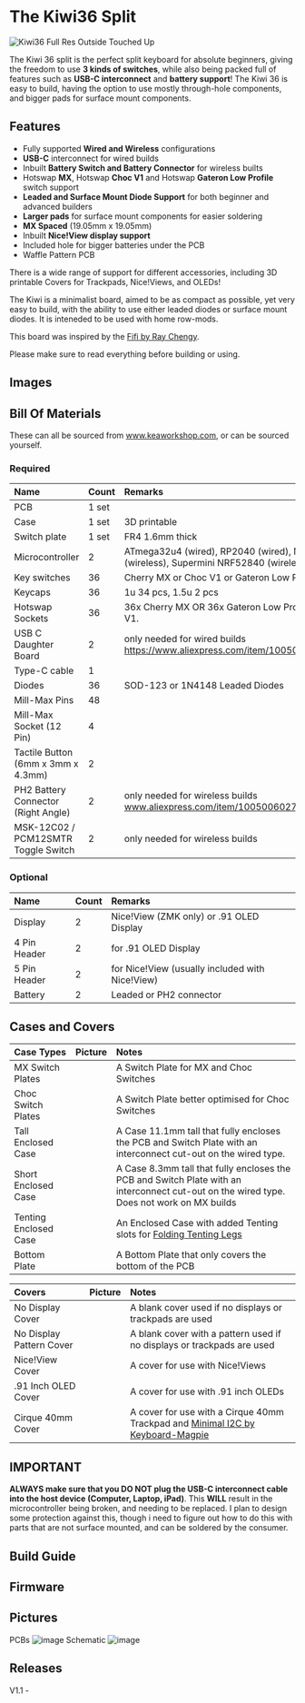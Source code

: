 # The Kiwi36 Split

![Kiwi36 Full Res Outside Touched Up](https://github.com/user-attachments/assets/b3767477-0a5a-48e6-8ac1-671d68c05dcf)

The Kiwi 36 split is the perfect split keyboard for absolute beginners, giving the freedom to use **3 kinds of switches**, while also being packed full of features such as **USB-C interconnect** and **battery support**!
The Kiwi 36 is easy to build, having the option to use mostly through-hole components, and bigger pads for surface mount components. 

## Features
- Fully supported **Wired and Wireless** configurations
- **USB-C** interconnect for wired builds
- Inbuilt **Battery Switch and Battery Connector** for wireless builts
- Hotswap **MX**, Hotswap **Choc V1** and Hotswap **Gateron Low Profile** switch support
- **Leaded and Surface Mount Diode Support** for both beginner and advanced builders
- **Larger pads** for surface mount components for easier soldering
- **MX Spaced** (19.05mm x 19.05mm)
- Inbuilt **Nice!View display support**
- Included hole for bigger batteries under the PCB
- Waffle Pattern PCB

There is a wide range of support for different accessories, including 3D printable Covers for Trackpads, Nice!Views, and OLEDs!

The Kiwi is a minimalist board, aimed to be as compact as possible, yet very easy to build, with the ability to use either leaded diodes or surface mount diodes.
It is inteneded to be used with home row-mods.

This board was inspired by the [Fifi by Ray Chengy](https://github.com/raychengy/fifi_split_keeb).

Please make sure to read everything before building or using.

## Images


## Bill Of Materials

These can all be sourced from www.keaworkshop.com, or can be sourced yourself. 

### Required

| Name                                  | Count   | Remarks                                                                                     |
|:--------------------------------------|:--------|:--------------------------------------------------------------------------------------------|
| PCB                                   | 1 set   |                                                                                             |
| Case                                  | 1 set   | 3D printable                                                                                |
| Switch plate                          | 1 set   | FR4 1.6mm thick                                                                             |
| Microcontroller                       | 2       | ATmega32u4 (wired), RP2040 (wired), Nice!Nano V2 (wireless), Supermini NRF52840 (wireless)  |
| Key switches                          | 36      | Cherry MX or Choc V1 or Gateron Low Profile                                                 |
| Keycaps                               | 36      | 1u 34 pcs, 1.5u 2 pcs                                                                       |
| Hotswap Sockets                       | 36      | 36x Cherry MX OR 36x Gateron Low Profile, and 36x Choc V1.                                  |
| USB C Daughter Board                  | 2       | only needed for wired builds https://www.aliexpress.com/item/1005005187678366.html          |
| Type-C cable                          | 1       |                                                                                             |
| Diodes                                | 36      | SOD-123 or 1N4148 Leaded Diodes                                                             |
| Mill-Max Pins                         | 48      |                                                                                             |
| Mill-Max Socket (12 Pin)              | 4       |                                                                                             |
| Tactile Button (6mm x 3mm x 4.3mm)    | 2       |                                                                                             |
| PH2 Battery Connector (Right Angle)   | 2       |  only needed for wireless builds www.aliexpress.com/item/1005006027334406.html              |
| MSK-12C02 / PCM12SMTR Toggle Switch   | 2       |  only needed for wireless builds                                                            |

### Optional

| Name                          | Count   | Remarks                                                               |
|:------------------------------|:--------|:----------------------------------------------------------------------|
| Display                       | 2       | Nice!View (ZMK only) or .91 OLED Display                              |
| 4 Pin Header                  | 2       | for .91 OLED Display                                                  |
| 5 Pin Header                  | 2       | for Nice!View (usually included with Nice!View)                       |
| Battery                       | 2       | Leaded or PH2 connector                                               |

## Cases and Covers

| Case Types                   | Picture | Notes                                                                                                                                             |
|:-----------------------------|:--------|:--------------------------------------------------------------------------------------------------------------------------------------------------|
| MX Switch Plates             |         | A Switch Plate for MX and Choc Switches                                                                                                           |
| Choc Switch Plates           |         | A Switch Plate better optimised for Choc Switches                                                                                                 |
| Tall  Enclosed Case          |         | A Case 11.1mm tall that fully encloses the PCB and Switch Plate with an interconnect cut-out on the wired type.                                   |
| Short Enclosed Case          |         | A Case 8.3mm tall that fully encloses the PCB and Switch Plate with an interconnect cut-out on the wired type. Does not work on MX builds         |
| Tenting Enclosed Case        |         | An Enclosed Case with added Tenting slots for [Folding Tenting Legs](https://www.keaworkshop.com/category/components/product/case-tenting-legs)   |
| Bottom Plate                 |         | A Bottom Plate that only covers the bottom of the PCB                                                                                             |


| Covers                       | Picture | Notes                                                                                                                                        |
|:-----------------------------|:--------|:---------------------------------------------------------------------------------------------------------------------------------------------|
| No Display Cover             |         | A blank cover used if no displays or trackpads are used                                                                                      |
| No Display Pattern Cover     |         | A blank cover with a pattern used if no displays or trackpads are used                                                                       |
| Nice!View Cover              |         | A cover for use with Nice!Views                                                                                                              |
| .91 Inch OLED Cover          |         | A cover for use with .91 inch OLEDs                                                                                                          |
| Cirque 40mm Cover            |         | A cover for use with a Cirque 40mm Trackpad and [Minimal I2C by Keyboard-Magpie](https://github.com/keyboard-magpie/minimal-fpc-i2c-pcb)     |


## IMPORTANT

**ALWAYS make sure that you DO NOT plug the USB-C interconnect cable into the host device (Computer, Laptop, iPad)**. This **WILL** result in the microcontroller being broken, and needing to be replaced.
I plan to design some protection against this, though i need to figure out how to do this with parts that are not surface mounted, and can be soldered by the consumer.

## Build Guide

## Firmware

## Pictures

PCBs
![image](https://github.com/user-attachments/assets/42b4ee55-afd8-48ba-817e-26e9f39e5572)
Schematic
![image](https://github.com/user-attachments/assets/f8483d3e-f5d2-4615-abce-0e77aa9b9c7d)

## Releases

V1.1 - 

